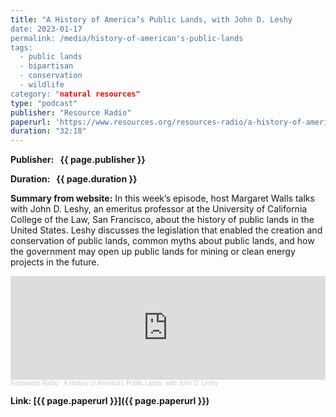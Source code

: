 ```yaml
---
title: "A History of America’s Public Lands, with John D. Leshy
date: 2023-01-17
permalink: /media/history-of-american's-public-lands
tags:
  - public lands
  - bipartisan
  - conservation
  - wildlife
category: "natural resources"
type: "podcast"
publisher: "Resource Radio"
paperurl: 'https://www.resources.org/resources-radio/a-history-of-americas-public-lands-with-john-d-leshy/'
duration: "32:18"
---
```


<!-- Google tag (gtag.js) -->
<script async src="https://www.googletagmanager.com/gtag/js?id=G-8CEVZ95BRH"></script>
<script>
  window.dataLayer = window.dataLayer || [];
  function gtag(){dataLayer.push(arguments);}
  gtag('js', new Date());

  gtag('config', 'G-8CEVZ95BRH');
</script>

**<span class="bold-podcast">Publisher: </span>&nbsp;<span class="text-podcast"> {{ page.publisher }}</span>**

**<span class="bold-podcast">Duration: </span>&nbsp;<span class="text-podcast"> {{ page.duration }}</span>**

**<span class="bold-podcast">Summary from website:</span>**
In this week’s episode, host Margaret Walls talks with John D. Leshy, an emeritus professor at the University of California College of the Law, San Francisco, about the history of public lands in the United States. Leshy discusses the legislation that enabled the creation and conservation of public lands, common myths about public lands, and how the government may open up public lands for mining or clean energy projects in the future.

<iframe width="100%" height="166" scrolling="no" frameborder="no" allow="autoplay" src="https://w.soundcloud.com/player/?url=https%3A//api.soundcloud.com/tracks/soundcloud%253Atracks%253A1426346689&color=ff5500"></iframe><div style="font-size: 10px; color: #cccccc;line-break: anywhere;word-break: normal;overflow: hidden;white-space: nowrap;text-overflow: ellipsis; font-family: Interstate,Lucida Grande,Lucida Sans Unicode,Lucida Sans,Garuda,Verdana,Tahoma,sans-serif;font-weight: 100;"><a href="https://soundcloud.com/resourcesradio" title="Resources Radio" target="_blank" style="color: #cccccc; text-decoration: none;">Resources Radio</a> · <a href="https://soundcloud.com/resourcesradio/a-history-of-americas-public-lands-with-john-d-leshy" title="A History of America’s Public Lands, with John D. Leshy" target="_blank" style="color: #cccccc; text-decoration: none;">A History of America’s Public Lands, with John D. Leshy</a></div>

**<span class="small-podcast">Link:</span>&nbsp;<span class="links-podcast">[{{ page.paperurl }}]({{ page.paperurl }})</span>**